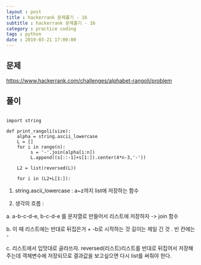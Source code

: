```yaml
---
layout : post
title : hackerrank 문제풀기 - 16
subtitle : hackerrank 문제풀기 - 16
category : practice coding
tags : python
date : 2019-03-21 17:00:00
---
```


## 문제 

https://www.hackerrank.com/challenges/alphabet-rangoli/problem

## 풀이 

~~~

import string

def print_rangoli(size):
    alpha = string.ascii_lowercase 
    L = []
    for i in range(n):
         s = '-'.join(alpha[i:n])  
         L.append((s[::-1]+s[1:]).center(4*n-3,'-')) 
        
    L2 = list(reversed(L))
    
    for i in (L2+L[1:]):
~~~

1. string.ascii_lowercase : a~z까지 list에 저장하는 함수

2. 생각의 흐름 :  

a. a-b-c-d-e, b-c-d-e 를 문자열로 만들어서 리스트에 저장하자  -> join 함수
 
b. 이 때 리스트에는 반대로 뒤집은거 + -b로 시작하는 것 길이는 제일 긴 것 . 빈 칸에는 -

c. 리스트에서 입맛대로 골라쓰자. reversed(리스트)리스트를 반대로 뒤집어서 저장해주는데 객체변수에 저장되므로 결과값을 보고싶으면
   다시 list를 써줘야 한다.
   
  

         
